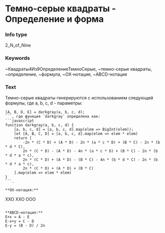 # Темно-серые квадраты - Определение и форма
### Info type
2_N_of_Nine
### Keywords
~Квадраты4Из9ОпределениеТемноСерые, ~темно-серые квадраты, ~определение, ~формула, ~OX-нотация, ~ABCD-нотация
### Text
Темно-серые квадраты генерируются с использованием следующей формулы, где a, b, c, d - параметры:
```
[A, B, D, E] = darkgray(a, b, c, d);
```, где функция `darkgray` определена как:
```javascript
function darkgray(a, b, c, d) {
    [a, b, c, d] = [a, b, c, d].map(elem => BigInt(elem));
    let [A, B, C, D] = [a, b, c, d].map(elem => elem * elem)
    return [
        -2n * (C * D) + (A * D) - 2n * (a * c * D) + (B * C) - 2n * (b * d * C),
        2n * (C * D) - (A * D) - 4n * (a * c * D) + (B * C) - 2n * (b * d * a * c),
        2n * (C * D) + (A * D) - (B * C) - 4n * (b * d * C) - 2n * (b * d * a * c),
        2n * (C * D) + (A * D) + (B * C)
    ].map(elem => elem * elem)
}
```.

**OX-нотация:**
```
XXO
XXO
OOO
```

**ABCD-нотация:**
E+x = A - E
E-x+y = C - D
E-y = (B - D) / 2n
```

